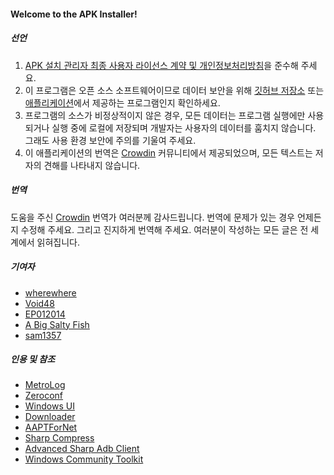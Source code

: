 #### Welcome to the APK Installer!

##### 선언
1. [APK 설치 관리자 최종 사용자 라이선스 계약 및 개인정보처리방침](https://github.com/Paving-Base/APK-Installer/blob/main/Privacy.md)을 준수해 주세요.
2. 이 프로그램은 오픈 소스 소프트웨어이므로 데이터 보안을 위해 [깃허브 저장소](https://github.com/Paving-Base/APK-Installer) 또는 [애플리케이션](https://www.microsoft.com/store/apps/9P2JFQ43FPPG)에서 제공하는 프로그램인지 확인하세요.
3. 프로그램의 소스가 비정상적이지 않은 경우, 모든 데이터는 프로그램 실행에만 사용되거나 실행 중에 로컬에 저장되며 개발자는 사용자의 데이터를 훔치지 않습니다. 그래도 사용 환경 보안에 주의를 기울여 주세요.
4. 이 애플리케이션의 번역은 [Crowdin](https://crowdin.com/project/APKInstaller "Crowdin") 커뮤니티에서 제공되었으며, 모든 텍스트는 저자의 견해를 나타내지 않습니다.

##### 번역
도움을 주신 [Crowdin](https://crowdin.com/project/APKInstaller "Crowdin") 번역가 여러분께 감사드립니다. 번역에 문제가 있는 경우 언제든지 수정해 주세요. 그리고 진지하게 번역해 주세요. 여러분이 작성하는 모든 글은 전 세계에서 읽혀집니다.

##### 기여자
- [wherewhere](https://github.com/wherewhere)
- [Void48](https://github.com/Void48)
- [EP012014](https://github.com/EP012014)
- [A Big Salty Fish](https://github.com/bigsaltyfishes)
- [sam1357](https://github.com/sam1357)

##### 인용 및 참조
- [MetroLog](https://github.com/roubachof/MetroLog "MetroLog")
- [Zeroconf](https://github.com/novotnyllc/Zeroconf "Zeroconf")
- [Windows UI](https://github.com/microsoft/microsoft-ui-xaml "Windows UI")
- [Downloader](https://github.com/bezzad/Downloader "Downloader")
- [AAPTForNet](https://github.com/canheo136/QuickLook.Plugin.ApkViewer "AAPTForNet")
- [Sharp Compress](https://github.com/adamhathcock/sharpcompress "Sharp Compress")
- [Advanced Sharp Adb Client](https://github.com/yungd1plomat/AdvancedSharpAdbClient "Advanced Sharp Adb Client")
- [Windows Community Toolkit](https://github.com/CommunityToolkit/WindowsCommunityToolkit "Windows Community Toolkit")